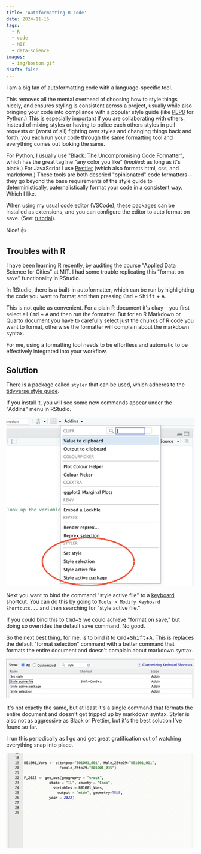 ```yaml
---
title: 'Autoformatting R code'
date: 2024-11-16
tags:
  - R
  - code
  - MIT
  - data-science
images:
  - img/boston.gif
draft: false
---
```


I am a big fan of autoformatting code with a language-specific tool.

This removes all the mental overhead of choosing how to style things nicely, and ensures styling is consistent across a project, usually while also bringing your code into compliance with a popular style guide (like [PEP8](https://peps.python.org/pep-0008/) for Python.) This is especially important if you are collaborating with others. Instead of mixing styles or having to police each others styles in pull requests or (worst of all) fighting over styles and changing things back and forth, you each run your code through the same formatting tool and everything comes out looking the same.

For Python, I usually use ["Black: The Uncompromising Code Formatter"](https://black.readthedocs.io/en/stable/index.html), which has the great tagline "any color you like" (_implied_: as long as it's black.) For JavaScript I use [Prettier](https://prettier.io/) (which also formats html, css, and markdown.) These tools are both descried "opinionated" code formatters-- they go beyond the base requirements of the style guide to deterministically, paternalistically format your code in a consistent way. Which I like.

When using my usual code editor (VSCode), these packages can be installed as extensions, and you can configure the editor to auto format on save. (See: [tutorial](https://www.digitalocean.com/community/tutorials/how-to-format-code-with-prettier-in-visual-studio-code)).

Nice! 👍

## Troubles with R

I have been learning R recently, by auditing the course "Applied Data Science for Cities" at MIT. I had some trouble replicating this "format on save" functionality in RStudio.

In RStudio, there is a built-in autoformatter, which can be run by highlighting the code you want to format and then pressing <kbd>Cmd</kbd> + <kbd>Shift</kbd> + <kbd>A</kbd>.

This is not quite as convenient. For a plain R document it's okay-- you first select all <kbd>Cmd</kbd> + <kbd>A</kbd> and then run the formatter. But for an R Markdown or Quarto document you have to carefully select just the chunks of R code you want to format, otherwise the formatter will complain about the markdown syntax.

For me, using a formatting tool needs to be effortless and automatic to be effectively integrated into your workflow.

## Solution

There is a package called `styler` that can be used, which adheres to the [tidyverse style guide](https://style.tidyverse.org/).

If you install it, you will see some new commands appear under the "Addins" menu in RStudio.

![Screenshot of the RStudio addins menu, where the styler commands are visible.](img/addins.png)

Next you want to bind the command "style active file" to a [keyboard shortcut](https://support.posit.co/hc/en-us/articles/206382178-Customizing-Keyboard-Shortcuts-in-the-RStudio-IDE). You can do this by going to `Tools > Modify Keyboard Shortcuts...` and then searching for "style active file."

If you could bind this to <kbd>Cmd</kbd>+<kbd>S</kbd> we could achieve "format on save," but doing so overrides the default save command. No good.

So the next best thing, for me, is to bind it to <kbd>Cmd</kbd>+<kbd>Shift</kbd>+<kbd>A</kbd>. This is replaces the default "format selection" command with a better command that formats the entire document and doesn't complain about markdown syntax.

![Screenshot of the RStudio keyboard shortcuts menu, where the styler command is visible.](img/shortcut.png)

It's not exactly the same, but at least it's a single command that formats the entire document and doesn't get tripped up by markdown syntax. Styler is also not as aggressive as Black or Prettier, but it's the best solution I've found so far.

I run this periodically as I go and get great gratification out of watching everything snap into place.

![Example of running the formatter](img/format.gif)
